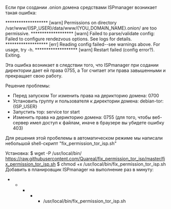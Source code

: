 Если при создании .onion домена средствами ISPmanager возникает такая ошибка:

******************* [warn] Permissions on directory /var/www/{ISP_USER}/data/www/{YOU_DOMAIN_NAME}.onion/ are too permissive.
******************* [warn] Failed to parse/validate config: Failed to configure rendezvous options. See logs for details.
******************* [err] Reading config failed--see warnings above. For usage, try -h.
******************* [warn] Restart failed (config error?). Exiting.

Эта ошибка возникает в следствии того, что ISPmanager при содании директории дает ей права 0755, а Tor считает эти права завышенными и прекращает свою работу.

Решение проблемы:
- Перед запуском Tor изменить права на дерикторию домена: 0700
- Установить группу и пользователя к директории домена: debian-tor:{ISP_USER}
- Запустить тор: service tor start
- Изменить права на дерикторию домена: 0755 (для того, чтобы веб-сервер имел доступ к файлам, иначе в браузере вы убидете ошибку 403)

Для решения этой пробелемы в автоматическом режиме мы написали небольшой shell-скрипт "fix_permission_tor_isp.sh"

Установка:
$ wget -P /usr/local/bin/ https://raw.githubusercontent.com/Quareal/fix_permission_tor_isp/master/fix_permission_tor_isp.sh
$ chmod +x /usr/local/bin/fix_permission_tor_isp.sh
Добавить в планировщик ISPmanager на выполнение раз в минуту:
* * * * * /usr/local/bin/fix_permission_tor_isp.sh
